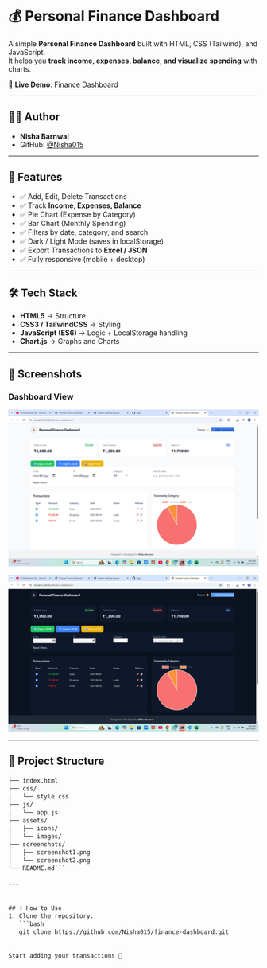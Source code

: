 # 💰 Personal Finance Dashboard

A simple **Personal Finance Dashboard** built with HTML, CSS (Tailwind), and JavaScript.  
It helps you **track income, expenses, balance, and visualize spending** with charts.  

🔗 **Live Demo**: [Finance Dashboard](https://Nisha015.github.io/finance-dashboard/)

---

## 👨‍💻 Author
- **Nisha Barnwal**  
- GitHub: [@Nisha015](https://github.com/Nisha015)

---

## 🚀 Features
- ✅ Add, Edit, Delete Transactions  
- ✅ Track **Income, Expenses, Balance**  
- ✅ Pie Chart (Expense by Category)  
- ✅ Bar Chart (Monthly Spending)  
- ✅ Filters by date, category, and search  
- ✅ Dark / Light Mode (saves in localStorage)  
- ✅ Export Transactions to **Excel / JSON**  
- ✅ Fully responsive (mobile + desktop)  

---

## 🛠️ Tech Stack
- **HTML5** → Structure  
- **CSS3 / TailwindCSS** → Styling  
- **JavaScript (ES6)** → Logic + LocalStorage handling  
- **Chart.js** → Graphs and Charts  

---

## 📸 Screenshots

### Dashboard View
![Dashboard Screenshot](screenshots/screenshot1.png)

![Dark Mode Screenshot](screenshots/screenshot2.png)

---

## 📂 Project Structure
```finance-dashboard/
├── index.html
├── css/
│   └── style.css
├── js/
│   └── app.js
├── assets/
│   ├── icons/
│   └── images/
├── screenshots/
│   ├── screenshot1.png
│   └── screenshot2.png
└── README.md```

---


## ⚡ How to Use
1. Clone the repository:
   ```bash
   git clone https://github.com/Nisha015/finance-dashboard.git


Start adding your transactions 🚀